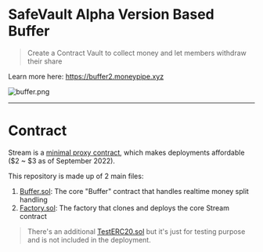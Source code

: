 # SafeVault Alpha Version Based Buffer

> Create a Contract Vault to collect money and let members withdraw their share

Learn more here: https://buffer2.moneypipe.xyz

![buffer.png](buffer.png)

---

# Contract

Stream is a [minimal proxy contract](https://eips.ethereum.org/EIPS/eip-1167), which makes deployments affordable ($2 ~ $3 as of September 2022).

This repository is made up of 2 main files:

1. [Buffer.sol](contracts/Buffer2.sol): The core "Buffer" contract that handles realtime money split handling
2. [Factory.sol](contracts/Factory.sol): The factory that clones and deploys the core Stream contract

> There's an additional [TestERC20.sol](contracts/TestERC20.sol) but it's just for testing purpose and is not included in the deployment.
